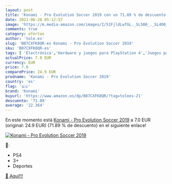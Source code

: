```yaml
---
layout: post
title: 'Konami - Pro Evolution Soccer 2019 con un 71.89 % de descuento'
date: 2021-06-28 05:12:57
image: 'https://m.media-amazon.com/images/I/51FjldLwfGL._SL500_._SL400_.jpg'
comments: true
category: ofertas
author: 'tole.es'
slug: 'B07CXFK8QR-es Konami - Pro Evolution Soccer 2019'
sku: 'B07CXFK8QR-es'
tags: [ 'Electrónica','Hardware y juegos para PlayStation 4','Juegos para PlayStation 4','Videojuegos','konami', ]
actualPrice: 7.0 EUR
currency: EUR
price: 7.0
comparePrice: 24.9 EUR
prodname: 'Konami - Pro Evolution Soccer 2019'
country: 'es'
flag: '🇪🇸'
brand: 'Konami'
buyurl: 'https://www.amazon.es/dp/B07CXFK8QR/?tag=tolees-21'
descuento: '71.89'
average: '22.364'
---
```


En este momento está [Konami - Pro Evolution Soccer 2019](https://www.amazon.es/dp/B07CXFK8QR/?tag=tolees-21) a 7.0 EUR (original: 24.9 EUR) (71.89 %  de descuento) en el siguiente enlace!

[![Konami - Pro Evolution Soccer 2019](https://m.media-amazon.com/images/I/51FjldLwfGL._SL500_._SL400_.jpg)](https://www.amazon.es/dp/B07CXFK8QR/?tag=tolees-21)

🔎:

- PS4
- 3+
- Deportes

[🛒 Aquí!!!](https://www.amazon.es/dp/B07CXFK8QR/?tag=tolees-21)
